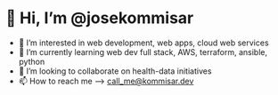 # 👋 Hi, I’m @josekommisar

- 👀 I’m interested in web development, web apps, cloud web services
- 🌱 I’m currently learning web dev full stack, AWS, terraform, ansible, python
- 💞️ I’m looking to collaborate on health-data initiatives
- 📫 How to reach me --> call_me@kommisar.dev

<!---
josekommisar/josekommisar is a ✨ special ✨ repository because its `README.md` (this file) appears on your GitHub profile.
You can click the Preview link to take a look at your changes.
--->
